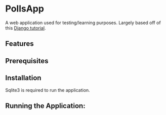 # PollsApp
A web application used for testing/learning purposes. Largely based off of this [Django tutorial](https://docs.djangoproject.com/en/5.1/intro/tutorial01/).

## Features

## Prerequisites

## Installation
Sqlite3 is required to run the application.

## Running the Application:

